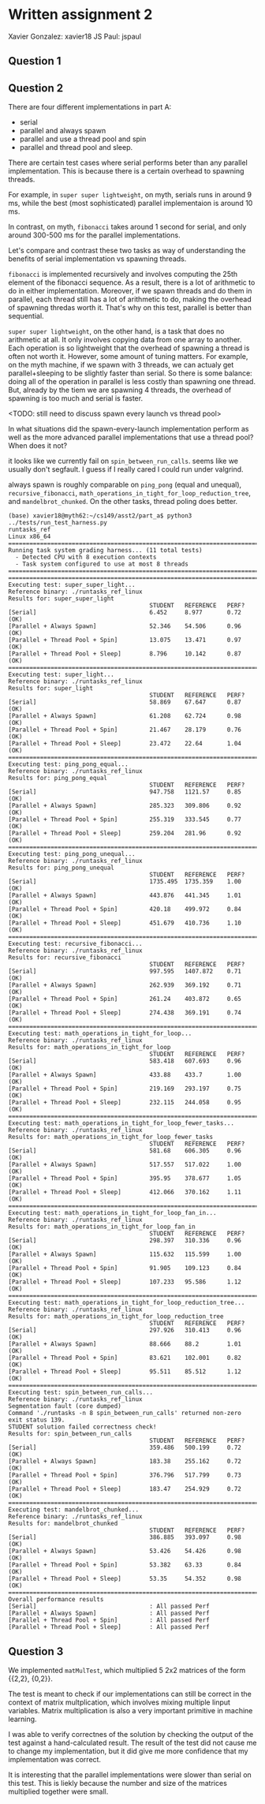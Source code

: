# Written assignment 2

Xavier Gonzalez: xavier18
JS Paul: jspaul

## Question 1

## Question 2

There are four different implementations in part A:
* serial
* parallel and always spawn
* parallel and use a thread pool and spin
* parallel and thread pool and sleep.

There are certain test cases where serial performs beter than any parallel implementation. This is because there is a certain overhead to spawning threads. 

For example, in `super super lightweight`, on myth, serials runs in around 9 ms, while the best (most sophisticated) parallel implementaion is around 10 ms. 

In contrast, on myth, `fibonacci` takes around 1 second for serial, and only around 300-500 ms for the parallel implementations.

Let's compare and contrast these two tasks as way of understanding the benefits of serial implementation vs spawning threads.

`fibonacci` is implemented recursively and involves computing the 25th element of the fibonacci sequence. As a result, there is a lot of arithmetic to do in either implementation. Moreover, if we spawn threads and do them in parallel, each thread still has a lot of arithmetic to do, making the overhead of spawning thredas worth it. That's why on this test, parallel is better than sequential.

`super super lightweight`, on the other hand, is a task that does no arithmetic at all. It only involves copying data from one array to another. Each operation is so lightweight that the overhead of spawning a thread is often not worth it. However, some amount of tuning matters. For example, on the myth machine, if we spawn with 3 threads, we can actualy get parallel+sleeping to be slightly faster than serial. So there is some balance: doing all of the operation in parallel is less costly than spawning one thread. But, already by the tiem we are spawning 4 threads, the overhead of spawning is too much and serial is faster.

<TODO: still need to discuss spawn every launch vs thread pool>

In what situations did the spawn-every-launch implementation perform as well as the more advanced parallel implementations that use a thread pool? When does it not?

it looks like we currently fail on `spin_between_run_calls`. seems like we usually don't segfault. I guess if I really cared I could run under valgrind.

always spawn is roughly comparable on `ping_pong` (equal and unequal), `recursive_fibonacci`, `math_operations_in_tight_for_loop_reduction_tree`, and `mandelbrot_chunked`. On the other tasks, thread poling does better. 



```
(base) xavier18@myth62:~/cs149/asst2/part_a$ python3 ../tests/run_test_harness.py
runtasks_ref
Linux x86_64
================================================================================
Running task system grading harness... (11 total tests)
  - Detected CPU with 8 execution contexts
  - Task system configured to use at most 8 threads
================================================================================
================================================================================
Executing test: super_super_light...
Reference binary: ./runtasks_ref_linux
Results for: super_super_light
                                        STUDENT   REFERENCE   PERF?
[Serial]                                6.452     8.977       0.72  (OK)
[Parallel + Always Spawn]               52.346    54.506      0.96  (OK)
[Parallel + Thread Pool + Spin]         13.075    13.471      0.97  (OK)
[Parallel + Thread Pool + Sleep]        8.796     10.142      0.87  (OK)
================================================================================
Executing test: super_light...
Reference binary: ./runtasks_ref_linux
Results for: super_light
                                        STUDENT   REFERENCE   PERF?
[Serial]                                58.869    67.647      0.87  (OK)
[Parallel + Always Spawn]               61.208    62.724      0.98  (OK)
[Parallel + Thread Pool + Spin]         21.467    28.179      0.76  (OK)
[Parallel + Thread Pool + Sleep]        23.472    22.64       1.04  (OK)
================================================================================
Executing test: ping_pong_equal...
Reference binary: ./runtasks_ref_linux
Results for: ping_pong_equal
                                        STUDENT   REFERENCE   PERF?
[Serial]                                947.758   1121.57     0.85  (OK)
[Parallel + Always Spawn]               285.323   309.806     0.92  (OK)
[Parallel + Thread Pool + Spin]         255.319   333.545     0.77  (OK)
[Parallel + Thread Pool + Sleep]        259.204   281.96      0.92  (OK)
================================================================================
Executing test: ping_pong_unequal...
Reference binary: ./runtasks_ref_linux
Results for: ping_pong_unequal
                                        STUDENT   REFERENCE   PERF?
[Serial]                                1735.495  1735.359    1.00  (OK)
[Parallel + Always Spawn]               443.876   441.345     1.01  (OK)
[Parallel + Thread Pool + Spin]         420.18    499.972     0.84  (OK)
[Parallel + Thread Pool + Sleep]        451.679   410.736     1.10  (OK)
================================================================================
Executing test: recursive_fibonacci...
Reference binary: ./runtasks_ref_linux
Results for: recursive_fibonacci
                                        STUDENT   REFERENCE   PERF?
[Serial]                                997.595   1407.872    0.71  (OK)
[Parallel + Always Spawn]               262.939   369.192     0.71  (OK)
[Parallel + Thread Pool + Spin]         261.24    403.872     0.65  (OK)
[Parallel + Thread Pool + Sleep]        274.438   369.191     0.74  (OK)
================================================================================
Executing test: math_operations_in_tight_for_loop...
Reference binary: ./runtasks_ref_linux
Results for: math_operations_in_tight_for_loop
                                        STUDENT   REFERENCE   PERF?
[Serial]                                583.418   607.693     0.96  (OK)
[Parallel + Always Spawn]               433.88    433.7       1.00  (OK)
[Parallel + Thread Pool + Spin]         219.169   293.197     0.75  (OK)
[Parallel + Thread Pool + Sleep]        232.115   244.058     0.95  (OK)
================================================================================
Executing test: math_operations_in_tight_for_loop_fewer_tasks...
Reference binary: ./runtasks_ref_linux
Results for: math_operations_in_tight_for_loop_fewer_tasks
                                        STUDENT   REFERENCE   PERF?
[Serial]                                581.68    606.305     0.96  (OK)
[Parallel + Always Spawn]               517.557   517.022     1.00  (OK)
[Parallel + Thread Pool + Spin]         395.95    378.677     1.05  (OK)
[Parallel + Thread Pool + Sleep]        412.066   370.162     1.11  (OK)
================================================================================
Executing test: math_operations_in_tight_for_loop_fan_in...
Reference binary: ./runtasks_ref_linux
Results for: math_operations_in_tight_for_loop_fan_in
                                        STUDENT   REFERENCE   PERF?
[Serial]                                298.397   310.336     0.96  (OK)
[Parallel + Always Spawn]               115.632   115.599     1.00  (OK)
[Parallel + Thread Pool + Spin]         91.905    109.123     0.84  (OK)
[Parallel + Thread Pool + Sleep]        107.233   95.586      1.12  (OK)
================================================================================
Executing test: math_operations_in_tight_for_loop_reduction_tree...
Reference binary: ./runtasks_ref_linux
Results for: math_operations_in_tight_for_loop_reduction_tree
                                        STUDENT   REFERENCE   PERF?
[Serial]                                297.926   310.413     0.96  (OK)
[Parallel + Always Spawn]               88.666    88.2        1.01  (OK)
[Parallel + Thread Pool + Spin]         83.621    102.001     0.82  (OK)
[Parallel + Thread Pool + Sleep]        95.511    85.512      1.12  (OK)
================================================================================
Executing test: spin_between_run_calls...
Reference binary: ./runtasks_ref_linux
Segmentation fault (core dumped)
Command './runtasks -n 8 spin_between_run_calls' returned non-zero exit status 139.
STUDENT solution failed correctness check!
Results for: spin_between_run_calls
                                        STUDENT   REFERENCE   PERF?
[Serial]                                359.486   500.199     0.72  (OK)
[Parallel + Always Spawn]               183.38    255.162     0.72  (OK)
[Parallel + Thread Pool + Spin]         376.796   517.799     0.73  (OK)
[Parallel + Thread Pool + Sleep]        183.47    254.929     0.72  (OK)
================================================================================
Executing test: mandelbrot_chunked...
Reference binary: ./runtasks_ref_linux
Results for: mandelbrot_chunked
                                        STUDENT   REFERENCE   PERF?
[Serial]                                386.885   393.097     0.98  (OK)
[Parallel + Always Spawn]               53.426    54.426      0.98  (OK)
[Parallel + Thread Pool + Spin]         53.382    63.33       0.84  (OK)
[Parallel + Thread Pool + Sleep]        53.35     54.352      0.98  (OK)
================================================================================
Overall performance results
[Serial]                                : All passed Perf
[Parallel + Always Spawn]               : All passed Perf
[Parallel + Thread Pool + Spin]         : All passed Perf
[Parallel + Thread Pool + Sleep]        : All passed Perf
```


## Question 3

We implemented `matMulTest`, which multiplied 5 2x2 matrices of the form {{2,2}, {0,2}}.

The test is meant to check if our implementations can still be correct in the context of matrix multplication, which involves mixing multiple linput variables. Matrix multiplication is also a very important primitive in machine learning.

I was able to verify correctnes of the solution by checking the output of the test against a hand-calculated result. The result of the test did not cause me to change my implementation, but it did give me more confidence that my implementation was correct.

It is interesting that the parallel implementations were slower than serial on this test. This is liekly because the number and size of the matrices multiplied together were small.

